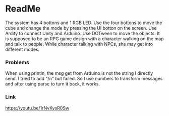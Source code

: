 # ReadMe
The system has 4 bottons and 1 RGB LED. 
Use the four bottons to move the cube and change the mode by pressing the UI botton on the screen.
Use Ardity to connect Unity and Arduino. Use DOTween to move the objects.
It is supposed to be an RPG game design with a character walking on the map and talk to people. While character talking with NPCs, she may get into different modes.
### Problems
When using println, the msg get from Arduino is not the string I directly send. I tried to add "/n" but failed. So I use numbers to transform messages and after using parse to turn it back, it works.
### Link
https://youtu.be/1rNvKysR0Sw
